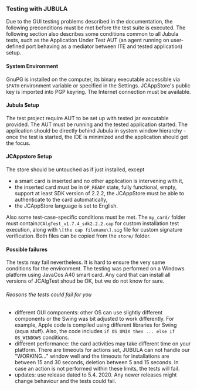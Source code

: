 ### Testing with JUBULA

Due to the GUI testing problems described in the documentation, the following preconditions must be met before the test suite is executed. 
The following section also describes some conditions common to all Jubula tests, such as the Application Under Test 
AUT (an agent running on user-defined port behaving as a mediator between ITE and tested application) setup.

#### System Environment
GnuPG is installed on the computer, its binary executable accessible via `$PATH` environment variable or specified in the Settings. 
JCAppStore's public key is imported into PGP keyring. The Internet connection must be available.

#### Jubula Setup
The test project require AUT to be set up with tested jar executable provided. 
The AUT must be running and the tested application started. 
The application should be directly behind Jubula in system window hierarchy - once the test is started, the IDE is minimized
 and the application should get the focus.

#### JCAppstore Setup
The store should be untouched as if just installed, except
   - a smart card is inserted and no other application is intervening with it,
   - the inserted card must be in `OP_READY` state, fully functional, empty, support at least SDK version of 2.2.2, 
   the JCAppStore must be able to authenticate to the card automatically,
   - the JCAppStore language is set to English.

Also some test-case-specific conditions must be met. The `my_card/` folder must contain`JCAlgTest_v1.7.4_sdk2.2.2.cap`
for custom installation test execution, along with `\[the cap filename\].sig`
 file for custom signature verification. Both files can be copied from the `store/` folder.
 
 #### Possible failures
 
 The tests may fail nevertheless. It is hard to ensure the very same conditions for the environment. The testing was performed
 on a Windows platform using JavaCos A40 smart card. Any card that can install all versions of JCAlgTest shoud be OK, but
 we do not know for sure.
 
 ###### Reasons the tests could fail for you
 
  - different GUI components: other OS can use slightly different components or the Swing was bit adjusted to work differently. For example,
  Apple code is compiled using different libraries for Swing (aqua stuff). Also, the code includes `if OS_UNIX then ... else if OS_WINDOWS`
  conditions.
  - different performance: the card activities may take different time on your platform. There are timeouts for actions set, JUBULA can not
  handle our "WORKING..." window well and the timeouts for installations are between 15 and 30 seconds, deletion between 5 and 15 seconds. 
  In case an action is not performed within these limits, the tests will fail.
  - updates: use release dated to 5.4. 2020. Any newer releases might change behaviour and the tests could fail.  